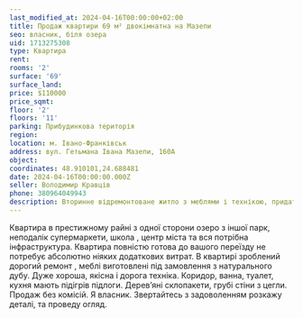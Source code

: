 ```yaml
---
last_modified_at: 2024-04-16T00:00:00+02:00
title: Продаж квартири 69 м² двокімнатна на Мазепи
seo: власник, біля озера
uid: 1713275308
type: Квартира
rent:
rooms: '2'
surface: '69'
surface_land:
price: $110000
price_sqmt:
floor: '2'
floors: '11'
parking: Прибудинкова територія
region:
location: м. Івано-Франківськ
address: вул. Гетьмана Івана Мазепи, 160А
object:
coordinates: 48.910101,24.688481
date: 2024-04-16T00:00:00.000Z
seller: Володимир Кравців
phone: 380964049943
description: Вторинне відремонтоване житло з меблями і технікою, придатне і готове для проживання
---
```


Квартира в престижному райні з одної сторони озеро з іншої парк, неподалік супермаркети, школа , центр міста та вся потрібна інфраструктура. Квартира повністю готова до вашого переїзду не потребує абсолютно ніяких додаткових витрат. В квартирі зроблений дорогий ремонт , меблі виготовлені під замовлення з натурального дубу. Дуже хороша, якісна і дорога техніка. Коридор, ванна, туалет, кухня мають підігрів підлоги. Деревʼяні склопакети, грубі стіни з цегли. Продаж без комісій. Я власник. Звертайтесь з задоволенням розкажу деталі, та проведу огляд.
